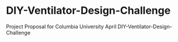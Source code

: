 # DIY-Ventilator-Design-Challenge
Project Proposal for Columbia University April DIY-Ventilator-Design-Challenge 

